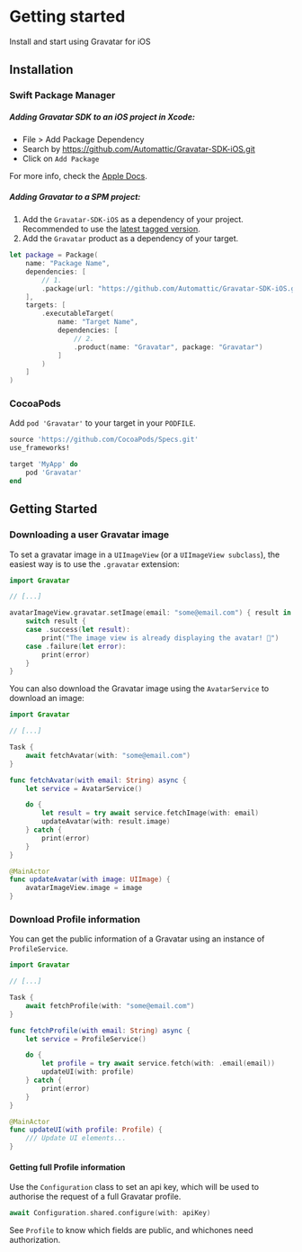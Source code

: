 # Getting started
Install and start using Gravatar for iOS

## Installation

### Swift Package Manager

##### Adding Gravatar SDK to an iOS project in Xcode:
- File > Add Package Dependency
- Search by https://github.com/Automattic/Gravatar-SDK-iOS.git
- Click on `Add Package`

For more info, check the [Apple Docs](https://developer.apple.com/documentation/xcode/adding-package-dependencies-to-your-app).

##### Adding Gravatar to a SPM project:

1. Add the `Gravatar-SDK-iOS` as a dependency of your project. Recommended to use the [latest tagged version](https://github.com/Automattic/Gravatar-SDK-iOS/tags).
2. Add the `Gravatar` product as a dependency of your target.

```swift
let package = Package(
    name: "Package Name",
    dependencies: [
        // 1.
        .package(url: "https://github.com/Automattic/Gravatar-SDK-iOS.git", from: "x.y.z")
    ],
    targets: [
        .executableTarget(
            name: "Target Name",
            dependencies: [
                // 2.
                .product(name: "Gravatar", package: "Gravatar")
            ]
        )
    ]
)
```
### CocoaPods

Add `pod 'Gravatar'` to your target in your `PODFILE`. 

```ruby
source 'https://github.com/CocoaPods/Specs.git'
use_frameworks!

target 'MyApp' do
    pod 'Gravatar'
end
```

## Getting Started

### Downloading a user Gravatar image

To set a gravatar image in a `UIImageView` (or a `UIImageView subclass`), the easiest way is to use the `.gravatar` extension:

```swift
import Gravatar

// [...]

avatarImageView.gravatar.setImage(email: "some@email.com") { result in
    switch result {
    case .success(let result):
        print("The image view is already displaying the avatar! 🎉")
    case .failure(let error):
        print(error)
    }
}
```

You can also download the Gravatar image using the `AvatarService` to download an image:

```swift
import Gravatar

// [...]

Task {
    await fetchAvatar(with: "some@email.com")
}

func fetchAvatar(with email: String) async {
    let service = AvatarService()

    do {
        let result = try await service.fetchImage(with: email)
        updateAvatar(with: result.image) 
    } catch {
        print(error)
    }
}

@MainActor
func updateAvatar(with image: UIImage) {
    avatarImageView.image = image
}
```

### Download Profile information

You can get the public information of a Gravatar using an instance of ``ProfileService``.

```swift
import Gravatar

// [...]

Task {
    await fetchProfile(with: "some@email.com")
}

func fetchProfile(with email: String) async {
    let service = ProfileService()

    do {
        let profile = try await service.fetch(with: .email(email))
        updateUI(with: profile)
    } catch {
        print(error)
    }
}

@MainActor
func updateUI(with profile: Profile) {
    /// Update UI elements...
}
```

#### Getting full Profile information

Use the ``Configuration`` class to set an api key, which will be used to authorise the request of a full Gravatar profile.

```swift
await Configuration.shared.configure(with: apiKey)
```

See ``Profile`` to know which fields are public, and whichones need authorization.
